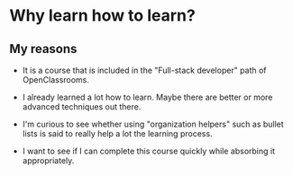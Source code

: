 # Why learn how to learn?

## My reasons

* It is a course that is included in the "Full-stack developer" path of OpenClassrooms.

* I already learned a lot how to learn. Maybe there are better or more advanced techniques out there.

* I'm curious to see whether using "organization helpers" such as bullet lists is said to really help a lot the learning process.

* I want to see if I can complete this course quickly while absorbing it appropriately.